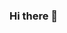 ### Hi there 👋

<!--
**cristovanlopes/cristovanlopes** is a ✨ _special_ ✨ repository because its `README.md` (this file) appears on your GitHub profile.

Here are some ideas to get you started:

- 🔭 I’m currently working on ... I m some Student on College
- 🌱 I’m currently learning ... Java
- 👯 I’m looking to collaborate on ... Nouthing
- 🤔 I’m looking for help with ... Nouthing
- 💬 Ask me about ... Tv Showns
- 📫 How to reach me: ... cris_santos.dev@outlook.com
- 😄 Pronouns: ... He, His
- ⚡ Fun fact: ... crazy
-->
